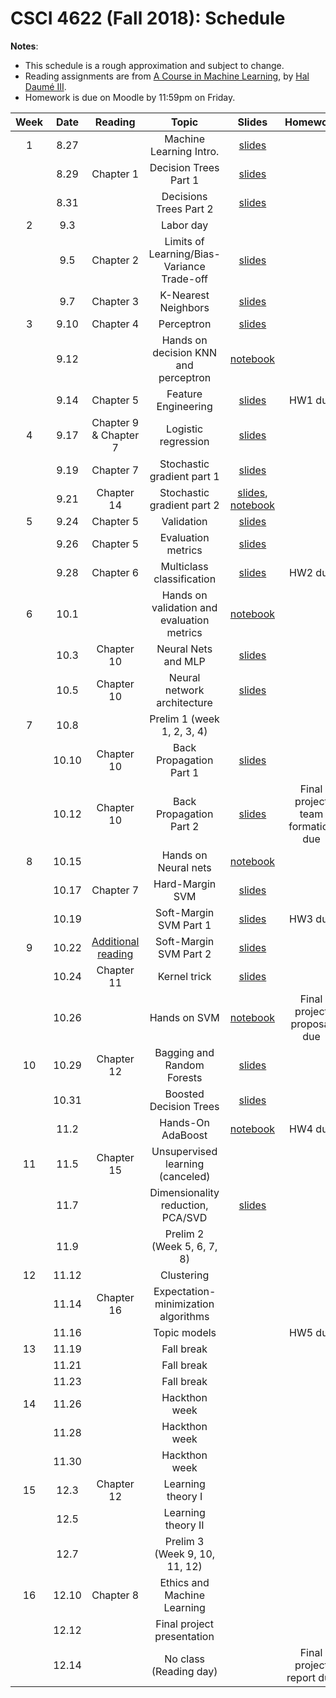 # CSCI 4622 (Fall 2018): Schedule

**Notes**:

- This schedule is a rough approximation and subject to change.
- Reading assignments are from [A Course in Machine Learning](http://ciml.info/), by [Hal Daumé III](http://hal3.name/).
- Homework is due on Moodle by 11:59pm on Friday.


| Week   | Date         | Reading      |                   Topic               	   | Slides      | Homework   | 
|:------:|:------------:| :-----------:| :----------------------------------------:|:-----------:|:----------:|
| 1 | 8.27 |  | Machine Learning Intro.  | [slides](https://chenhaot.com/courses/csci4622/slides/lec1.pdf) | |
| | 8.29 | Chapter 1 | Decision Trees Part 1 |[slides](https://chenhaot.com/courses/csci4622/slides/lec2.pdf) | |
| | 8.31 | | Decisions Trees Part 2 | [slides](https://chenhaot.com/courses/csci4622/slides/lec3.pdf) | |
| 2 | 9.3 |  | Labor day | | |
| | 9.5 | Chapter 2 | Limits of Learning/Bias-Variance Trade-off | [slides](https://chenhaot.com/courses/csci4622/slides/lec4.pdf) | |
| | 9.7 |  Chapter 3 | K-Nearest Neighbors | [slides](https://chenhaot.com/courses/csci4622/slides/lec5.pdf) | |
| 3 | 9.10 | Chapter 4 | Perceptron  | [slides](https://chenhaot.com/courses/csci4622/slides/lec6.pdf) | |
| | 9.12 |  | Hands on decision KNN and perceptron | [notebook](https://github.com/BoulderDS/CSCI-4622-Machine-Learning-18fa/tree/master/notebooks) |  |
| | 9.14 | Chapter 5 | Feature Engineering |  [slides](https://chenhaot.com/courses/csci4622/slides/lec7.pdf) | HW1 due |
| 4 | 9.17 | Chapter 9 & Chapter 7 | Logistic regression| [slides](https://chenhaot.com/courses/csci4622/slides/lec8.pdf) | |
| | 9.19 | Chapter 7 | Stochastic gradient part 1 | [slides](https://chenhaot.com/courses/csci4622/slides/lec9.pdf) |
| | 9.21 | Chapter 14  | Stochastic gradient part 2  | [slides](https://chenhaot.com/courses/csci4622/slides/lec10.pdf), [notebook](https://github.com/BoulderDS/CSCI-4622-Machine-Learning-18fa/tree/master/notebooks) | |
| 5 | 9.24 | Chapter 5 | Validation  |[slides](https://chenhaot.com/courses/csci4622/slides/lec11.pdf) | |
| | 9.26 |Chapter 5 | Evaluation metrics  | [slides](https://chenhaot.com/courses/csci4622/slides/lec12.pdf) | |
| | 9.28 |Chapter 6 |Multiclass classification| [slides](https://chenhaot.com/courses/csci4622/slides/lec13.pdf) | HW2 due |
| 6 | 10.1 | |   Hands on validation and evaluation metrics | [notebook](https://github.com/BoulderDS/CSCI-4622-Machine-Learning-18fa/tree/master/notebooks)  | |
| | 10.3 | Chapter 10 | Neural Nets and MLP | [slides](https://chenhaot.com/courses/csci4622/slides/lec14.pdf) | |
| | 10.5 | Chapter 10 | Neural network architecture	 | [slides](https://chenhaot.com/courses/csci4622/slides/lec15.pdf) |  |
| 7 | 10.8 | | Prelim 1 (week 1, 2, 3, 4) | | |
| | 10.10 | Chapter 10 | Back Propagation Part 1 | [slides](https://chenhaot.com/courses/csci4622/slides/lec16.pdf) | |
| | 10.12 | Chapter 10 | Back Propagation Part 2 | [slides](https://chenhaot.com/courses/csci4622/slides/lec16.pdf)  | Final project team formation due|
| 8 | 10.15 | | Hands on Neural nets	 | [notebook](https://github.com/BoulderDS/CSCI-4622-Machine-Learning-18fa/tree/master/notebooks) | |
| | 10.17 | Chapter 7  | Hard-Margin SVM | [slides](https://chenhaot.com/courses/csci4622/slides/lec17.pdf) | |
| | 10.19 | | Soft-Margin SVM Part 1 | [slides](https://chenhaot.com/courses/csci4622/slides/lec18.pdf) | HW3  due |
| 9 | 10.22 | [Additional reading](https://cs.stanford.edu/people/davidknowles/lagrangian_duality.pdf) | Soft-Margin SVM Part 2 | [slides](https://chenhaot.com/courses/csci4622/slides/lec18.pdf) | |
| | 10.24 | Chapter 11 | Kernel trick | [slides](https://chenhaot.com/courses/csci4622/slides/lec19.pdf) | |
| | 10.26 |  | Hands on SVM | [notebook](https://github.com/BoulderDS/CSCI-4622-Machine-Learning-18fa/tree/master/notebooks) | Final project proposal due |
| 10 | 10.29 | Chapter 12 | Bagging and Random Forests   |  [slides](https://chenhaot.com/courses/csci4622/slides/lec20.pdf) | |
| | 10.31 | | Boosted Decision Trees	| [slides](https://chenhaot.com/courses/csci4622/slides/lec21.pdf) | |
| | 11.2 | | Hands-On AdaBoost | [notebook](https://github.com/BoulderDS/CSCI-4622-Machine-Learning-18fa/tree/master/notebooks) | HW4 due |
| 11 | 11.5 | Chapter 15| Unsupervised learning (canceled) | | |
| | 11.7 |  |  Dimensionality reduction, PCA/SVD  |  [slides](https://chenhaot.com/courses/csci4622/slides/lec22.pdf)  | |
| | 11.9 | | Prelim 2 (Week 5, 6, 7, 8)  | |  |
| 12 | 11.12 | |  Clustering | | |
| | 11.14 | Chapter 16 | Expectation-minimization algorithms | | |
| | 11.16 | | Topic models | | HW5 due |
| 13 | 11.19 | | Fall break | | |
| | 11.21 | | Fall break | | |
| | 11.23 | | Fall break | | |
| 14 | 11.26 | | Hackthon week  | | |
| | 11.28 | | Hackthon week | | |
| | 11.30 | | Hackthon week | | |
| 15 | 12.3 | Chapter 12 | Learning theory I | | |
| | 12.5 | | Learning theory II| | |
| | 12.7 | | Prelim 3 (Week 9, 10, 11, 12) | | |
| 16 | 12.10 | Chapter 8 | Ethics and Machine Learning | | |
| | 12.12 |  | Final project presentation | | |
| | 12.14 | | No class (Reading day) | | Final project report due|
